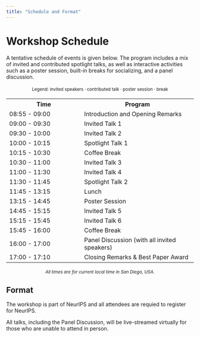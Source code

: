 ```yaml
---
title: "Schedule and Format"
---
```



# Workshop Schedule

A tentative schedule of events is given below. The program includes a mix of invited and contributed spotlight talks, as well as interactive activities such as a poster session, built-in breaks for socializing, and a panel discussion.


<div style="width: 100%; font-size: smaller; text-align: center; margin-bottom: 18px; margin-top: 18px;">
    Legend:
    <span class="invited">invited speakers</span> · 
    <span class="contributed">contributed talk</span> ·
    <span class="poster">poster session</span> · 
    <span class="break">break</span>
</div>

<table class="schedule">
    <tr>
        <th style="width:40%">Time</th>
        <th>Program</th>
    </tr>
    <tr>
        <td>08:55 - 09:00</td>
        <td>Introduction and Opening Remarks</td>
    </tr>
    <tr class="invited">
        <td>09:00 - 09:30</td>
        <td>Invited Talk 1</td>
    </tr>
    <tr class="invited">
        <td>09:30 - 10:00</td>
        <td>Invited Talk 2</td>
    </tr>
    <tr class="contributed">
        <td>10:00 - 10:15</td>
        <td>Spotlight Talk 1</td>
    </tr>
    <tr class="break">
        <td>10:15 - 10:30</td>
        <td>Coffee Break</td>
    </tr>
    <!--  -->
    <!--  -->
    <tr class="invited">
        <td>10:30 - 11:00</td>
        <td>Invited Talk 3</td>
    </tr>
    <tr class="invited">
        <td>11:00 - 11:30</td>
        <td>Invited Talk 4</td>
    </tr>
    <tr class="contributed">
        <td>11:30 - 11:45</td>
        <td>Spotlight Talk 2</td>
    </tr>
    <!--  -->
    <!--  -->
    <tr class="break">
        <td>11:45 - 13:15</td>
        <td>Lunch</td>
    </tr>
    <tr class="poster">
        <td>13:15 - 14:45</td>
        <td>Poster Session</td>
    </tr>
    <!--  -->
    <!--  -->
    <tr class="invited">
        <td>14:45 - 15:15</td>
        <td>Invited Talk 5</td>
    </tr>
    <tr class="invited">
        <td>15:15 - 15:45</td>
        <td>Invited Talk 6</td>
    </tr>
    <tr class="break">
        <td>15:45 - 16:00</td>
        <td>Coffee Break</td>
        <!-- <td>-</td> -->
    </tr>
    <!--  -->
    <!--  -->
    <tr class="invited">
        <td>16:00 - 17:00</td>
        <td>Panel Discussion (with all invited speakers)</td>
        <!-- <td>Live</td> -->
    </tr>
    <tr>
        <td>17:00 - 17:10</td>
        <td>Closing Remarks &amp; Best Paper Award</td>
        <!-- <td>Live</td> -->
    </tr>
</table>

<div style="width: 100%; font-size: smaller; text-align: center; margin-top: 18px;">
    <em>All times are for current local time in San Diego, USA.</em>
</div>


## Format

The workshop is part of NeurIPS and all attendees are requied to register for NeurIPS.

All talks, including the Panel Discussion, will be live-streamed virtually for those who are unable to attend in person.

<!-- 
virtual poster sessions will be run on <a href="https://gather.town/app/fdnUf3ZhiXnz0Eub/UAIsland2022">Gather Town</a> in parallel to the in-person ones**. The <a href="https://gather.town/app/fdnUf3ZhiXnz0Eub/UAIsland2022">Gather Town</a> platform will be the same as the one used for the main conference and the other UAI workshops. 
-->

<!-- There will be a single Zoom meeting for the whole day, which is accessible via ICLR 2023’s Zoom Events; if you are registered, you should have received information from the main conference on how to access the Zoom Events Lobby. 
-->


<!-- ## Poster Session

All accepted papers will be presented in <a href="https://gather.town">Gather Town</a>. -->

<!--
at the workshop. All posters should be put up in the morning (e.g., during the first break) and will remain up during the whole day (i.e., all posters are presented during both poster sessions). 
-->
<!-- It is allowed and encouraged to present posters both physically and virtually at the same time, e.g., if you have a co-author who will not attend in person and is willing to present online for the virtual participants.
-->
